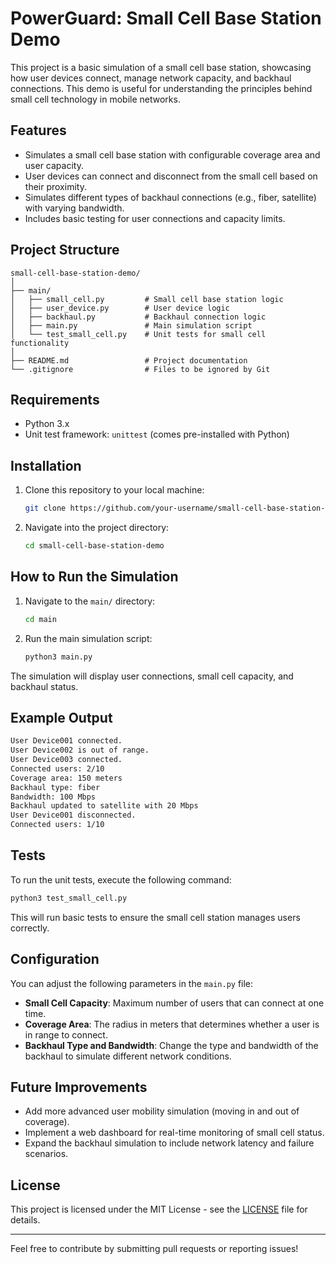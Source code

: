 
# PowerGuard: Small Cell Base Station Demo

This project is a basic simulation of a small cell base station, showcasing how user devices connect, manage network capacity, and backhaul connections. This demo is useful for understanding the principles behind small cell technology in mobile networks.

## Features
- Simulates a small cell base station with configurable coverage area and user capacity.
- User devices can connect and disconnect from the small cell based on their proximity.
- Simulates different types of backhaul connections (e.g., fiber, satellite) with varying bandwidth.
- Includes basic testing for user connections and capacity limits.

## Project Structure

```
small-cell-base-station-demo/
│
├── main/
│   ├── small_cell.py         # Small cell base station logic
│   ├── user_device.py        # User device logic
│   ├── backhaul.py           # Backhaul connection logic
│   ├── main.py               # Main simulation script
│   └── test_small_cell.py    # Unit tests for small cell functionality
│
├── README.md                 # Project documentation
└── .gitignore                # Files to be ignored by Git
```

## Requirements

- Python 3.x
- Unit test framework: `unittest` (comes pre-installed with Python)

## Installation

1. Clone this repository to your local machine:
   ```bash
   git clone https://github.com/your-username/small-cell-base-station-demo.git
   ```
2. Navigate into the project directory:
   ```bash
   cd small-cell-base-station-demo
   ```

## How to Run the Simulation

1. Navigate to the `main/` directory:
   ```bash
   cd main
   ```

2. Run the main simulation script:
   ```bash
   python3 main.py
   ```

The simulation will display user connections, small cell capacity, and backhaul status.

## Example Output

```bash
User Device001 connected.
User Device002 is out of range.
User Device003 connected.
Connected users: 2/10
Coverage area: 150 meters
Backhaul type: fiber
Bandwidth: 100 Mbps
Backhaul updated to satellite with 20 Mbps
User Device001 disconnected.
Connected users: 1/10
```

## Tests

To run the unit tests, execute the following command:

```bash
python3 test_small_cell.py
```

This will run basic tests to ensure the small cell station manages users correctly.

## Configuration

You can adjust the following parameters in the `main.py` file:

- **Small Cell Capacity**: Maximum number of users that can connect at one time.
- **Coverage Area**: The radius in meters that determines whether a user is in range to connect.
- **Backhaul Type and Bandwidth**: Change the type and bandwidth of the backhaul to simulate different network conditions.

## Future Improvements

- Add more advanced user mobility simulation (moving in and out of coverage).
- Implement a web dashboard for real-time monitoring of small cell status.
- Expand the backhaul simulation to include network latency and failure scenarios.

## License

This project is licensed under the MIT License - see the [LICENSE](LICENSE) file for details.

---

Feel free to contribute by submitting pull requests or reporting issues!
